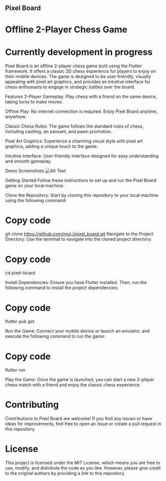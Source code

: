 ## Pixel Board
# Offline 2-Player Chess Game
# Currently development in progress

Pixel Board is an offline 2-player chess game built using the Flutter framework. It offers a classic 2D chess experience for players to enjoy on their mobile devices. The game is designed to be user-friendly, visually appealing with pixel art graphics, and provides an intuitive interface for chess enthusiasts to engage in strategic battles over the board.

Features
2-Player Gameplay: Play chess with a friend on the same device, taking turns to make moves.

Offline Play: No internet connection is required. Enjoy Pixel Board anytime, anywhere.

Classic Chess Rules: The game follows the standard rules of chess, including castling, en passant, and pawn promotion.

Pixel Art Graphics: Experience a charming visual style with pixel art graphics, adding a unique touch to the game.

Intuitive Interface: User-friendly interface designed for easy understanding and smooth gameplay.

Demo Screenshots
![Alt Text](lib/assets/screenshot/demoss1.png)

Getting Started
Follow these instructions to set up and run the Pixel Board game on your local machine:

Clone the Repository: Start by cloning this repository to your local machine using the following command:

# Copy code

git clone https://github.com/muj-i/pixel_board.git
Navigate to the Project Directory: Use the terminal to navigate into the cloned project directory:

# Copy code

cd pixel-board

Install Dependencies: Ensure you have Flutter installed. Then, run the following command to install the project dependencies:

# Copy code

flutter pub get

Run the Game: Connect your mobile device or launch an emulator, and execute the following command to run the game:


# Copy code

flutter run

Play the Game: Once the game is launched, you can start a new 2-player chess match with a friend and enjoy the classic chess experience.

# Contributing
Contributions to Pixel Board are welcome! If you find any issues or have ideas for improvements, feel free to open an issue or create a pull request in this repository.

# License
This project is licensed under the MIT License, which means you are free to use, modify, and distribute the code as you like. However, please give credit to the original authors by providing a link to this repository.
